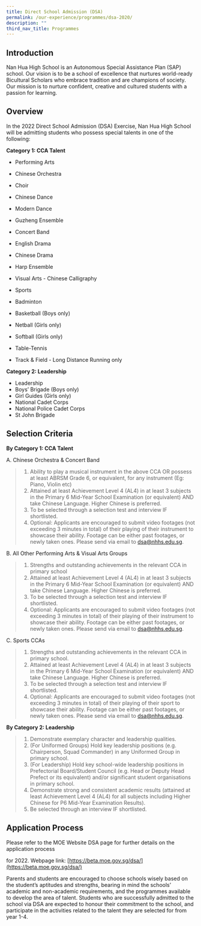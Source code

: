 ```yaml
---
title: Direct School Admission (DSA)
permalink: /our-experience/programmes/dsa-2020/
description: ""
third_nav_title: Programmes
---
```


**Introduction**
----------------

Nan Hua High School is an Autonomous Special Assistance Plan (SAP) school. Our vision is to be a school of excellence that nurtures world-ready Bicultural Scholars who embrace tradition and are champions of society. Our mission is to nurture confident, creative and cultured students with a passion for learning.  
  

**Overview**
------------

In the 2022 Direct School Admission (DSA) Exercise, Nan Hua High School will be admitting students who possess special talents in one of the following:  
  

**Category 1: CCA Talent**

*   Performing Arts

*   Chinese Orchestra  
    
*   Choir
*   Chinese Dance
*   Modern Dance
*   Guzheng Ensemble
*   Concert Band
*   English Drama
*   Chinese Drama
*   Harp Ensemble  

*   Visual Arts - Chinese Calligraphy

*   Sports

*   Badminton
*   Basketball (Boys only)
*   Netball (Girls only)
*   Softball (Girls only)
*   Table-Tennis
*   Track & Field - Long Distance Running only

**Category 2: Leadership**  

*   Leadership
*   Boys’ Brigade (Boys only)
*   Girl Guides (Girls only)
*   National Cadet Corps
*   National Police Cadet Corps
*   St John Brigade  
      
    

**Selection Criteria** 
-----------------------

**By Category 1: CCA Talent**

A. Chinese Orchestra & Concert Band

> 1.  Ability to play a musical instrument in the above CCA OR possess at least ABRSM Grade 6, or equivalent, for any instrument (Eg: Piano, Violin etc)
> 2.  Attained at least Achievement Level 4 (AL4) in at least 3 subjects in the Primary 6 Mid-Year School Examination (or equivalent) AND take Chinese Language. Higher Chinese is preferred.
> 3.  To be selected through a selection test and interview IF shortlisted.
> 4.  Optional: Applicants are encouraged to submit video footages (not exceeding 3 minutes in total) of their playing of their instrument to showcase their ability. Footage can be either past footages, or newly taken ones. Please send via email to [dsa@nhhs.edu.sg](mailto:dsa@nhhs.edu.sg).

B. All Other Performing Arts & Visual Arts Groups

> 1.  Strengths and outstanding achievements in the relevant CCA in primary school   
> 2.  Attained at least Achievement Level 4 (AL4) in at least 3 subjects in the Primary 6 Mid-Year School Examination (or equivalent) AND take Chinese Language. Higher Chinese is preferred.
> 3.  To be selected through a selection test and interview IF shortlisted.
> 4.  Optional: Applicants are encouraged to submit video footages (not exceeding 3 minutes in total) of their playing of their instrument to showcase their ability. Footage can be either past footages, or newly taken ones. Please send via email to [dsa@nhhs.edu.sg](mailto:dsa@nhhs.edu.sg).

C. Sports CCAs

> 1.  Strengths and outstanding achievements in the relevant CCA in primary school.
> 2.  Attained at least Achievement Level 4 (AL4) in at least 3 subjects in the Primary 6 Mid-Year School Examination (or equivalent) AND take Chinese Language. Higher Chinese is preferred.
> 3.  To be selected through a selection test and interview IF shortlisted.
> 4.  Optional: Applicants are encouraged to submit video footages (not exceeding 3 minutes in total) of their playing of their sport to showcase their ability. Footage can be either past footages, or newly taken ones. Please send via email to [dsa@nhhs.edu.sg](mailto:dsa@nhhs.edu.sg).

  

**By Category 2: Leadership**

> 1.  Demonstrate exemplary character and leadership qualities.
> 2.  (For Uniformed Groups) Hold key leadership positions (e.g. Chairperson, Squad Commander) in any Uniformed Group in primary school.
> 3.  (For Leadership) Hold key school-wide leadership positions in Prefectorial Board/Student Council (e.g. Head or Deputy Head Prefect or its equivalent) and/or significant student organisations in primary school.
> 4.  Demonstrate strong and consistent academic results (attained at least Achievement Level 4 (AL4) for all subjects including Higher Chinese for P6 Mid-Year Examination Results).
> 5.  Be selected through an interview IF shortlisted.

  

**Application Process**
-----------------------

Please refer to the MOE Website DSA page for further details on the application process

for 2022. Webpage link: [https://beta.moe.gov.sg/dsa/](https://beta.moe.gov.sg/dsa/)

Parents and students are encouraged to choose schools wisely based on the student’s aptitudes and strengths, bearing in mind the schools’ academic and non-academic requirements, and the programmes available to develop the area of talent. Students who are successfully admitted to the school via DSA are expected to honour their commitment to the school, and participate in the activities related to the talent they are selected for from year 1-4.